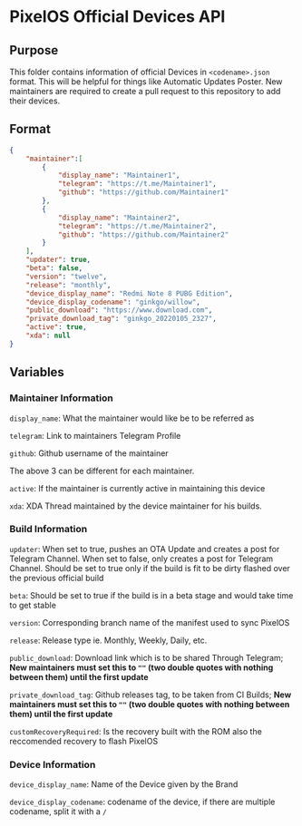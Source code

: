 # PixelOS Official Devices API
## Purpose
This folder contains information of official Devices in ```<codename>.json``` format. This will be helpful for things 
like Automatic Updates Poster. New maintainers are required to create a pull request to this repository to add their 
devices. 
## Format 
```json
{
    "maintainer":[
        {
            "display_name": "Maintainer1",
            "telegram": "https://t.me/Maintainer1",
            "github": "https://github.com/Maintainer1"
        },
        {
            "display_name": "Maintainer2",
            "telegram": "https://t.me/Maintainer2",
            "github": "https://github.com/Maintainer2"
        }
    ],
    "updater": true,
    "beta": false,
    "version": "twelve",
    "release": "monthly",
    "device_display_name": "Redmi Note 8 PUBG Edition",
    "device_display_codename": "ginkgo/willow",
    "public_download": "https://www.download.com",
    "private_download_tag": "ginkgo_20220105_2327",
    "active": true,
    "xda": null
}
```
## Variables

### Maintainer Information

```display_name```: What the maintainer would like be to be referred as

```telegram```: Link to maintainers Telegram Profile

```github```: Github username of the maintainer

The above 3 can be different for each maintainer. 

```active```: If the maintainer is currently active in maintaining this device 

```xda```: XDA Thread maintained by the device maintainer for his builds.

### Build Information

```updater```: When set to true, pushes an OTA Update and creates a post for Telegram Channel. When set to false, only 
creates a post for Telegram Channel. Should be set to true only if the build is fit to be dirty flashed over the previous 
official build

```beta```: Should be set to true if the build is in a beta stage and would take time to get stable

```version```: Corresponding branch name of the manifest used to sync PixelOS

```release```: Release type ie. Monthly, Weekly, Daily, etc.

```public_download```: Download link which is to be shared Through Telegram; **New maintainers must set this to ```""```
(two double quotes with nothing between them) until the first update**

```private_download_tag```: Github releases tag, to be taken from CI Builds; **New maintainers must set this to ```""```
(two double quotes with nothing between them) until the first update**

```customRecoveryRequired```: Is the recovery built with the ROM also the reccomended recovery to flash PixelOS

### Device Information

```device_display_name```: Name of the Device given by the Brand

```device_display_codename```: codename of the device, if there are multiple codename, split it with a ```/```



